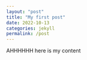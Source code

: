 ```yaml
---
layout: "post"
title: "My first post"
date: 2022-10-13
categories: jekyll
permalink: /post
---
```


AHHHHHH here is my content

